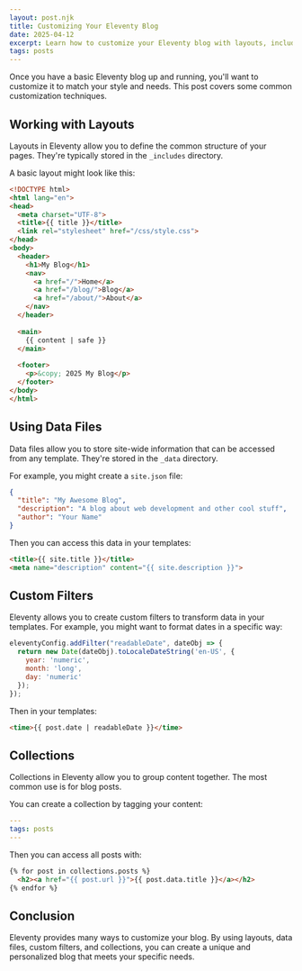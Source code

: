 ```yaml
---
layout: post.njk
title: Customizing Your Eleventy Blog
date: 2025-04-12
excerpt: Learn how to customize your Eleventy blog with layouts, includes, and data files.
tags: posts
---
```


Once you have a basic Eleventy blog up and running, you'll want to customize it to match your style and needs. This post covers some common customization techniques.

## Working with Layouts

Layouts in Eleventy allow you to define the common structure of your pages. They're typically stored in the `_includes` directory.

A basic layout might look like this:

```html
<!DOCTYPE html>
<html lang="en">
<head>
  <meta charset="UTF-8">
  <title>{{ title }}</title>
  <link rel="stylesheet" href="/css/style.css">
</head>
<body>
  <header>
    <h1>My Blog</h1>
    <nav>
      <a href="/">Home</a>
      <a href="/blog/">Blog</a>
      <a href="/about/">About</a>
    </nav>
  </header>
  
  <main>
    {{ content | safe }}
  </main>
  
  <footer>
    <p>&copy; 2025 My Blog</p>
  </footer>
</body>
</html>
```

## Using Data Files

Data files allow you to store site-wide information that can be accessed from any template. They're stored in the `_data` directory.

For example, you might create a `site.json` file:

```json
{
  "title": "My Awesome Blog",
  "description": "A blog about web development and other cool stuff",
  "author": "Your Name"
}
```

Then you can access this data in your templates:

```html
<title>{{ site.title }}</title>
<meta name="description" content="{{ site.description }}">
```

## Custom Filters

Eleventy allows you to create custom filters to transform data in your templates. For example, you might want to format dates in a specific way:

```javascript
eleventyConfig.addFilter("readableDate", dateObj => {
  return new Date(dateObj).toLocaleDateString('en-US', {
    year: 'numeric',
    month: 'long',
    day: 'numeric'
  });
});
```

Then in your templates:

```html
<time>{{ post.date | readableDate }}</time>
```

## Collections

Collections in Eleventy allow you to group content together. The most common use is for blog posts.

You can create a collection by tagging your content:

```yaml
---
tags: posts
---
```

Then you can access all posts with:

```html
{% for post in collections.posts %}
  <h2><a href="{{ post.url }}">{{ post.data.title }}</a></h2>
{% endfor %}
```

## Conclusion

Eleventy provides many ways to customize your blog. By using layouts, data files, custom filters, and collections, you can create a unique and personalized blog that meets your specific needs.
